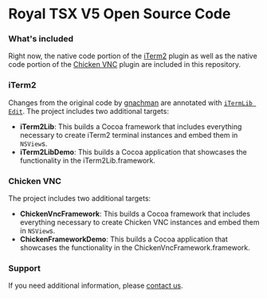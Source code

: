 # Royal TSX V5 Open Source Code

### What's included
Right now, the native code portion of the [iTerm2](https://github.com/gnachman/iTerm2) plugin as well as the native code portion of the [Chicken VNC](https://sourceforge.net/projects/cotvnc/) plugin are included in this repository.

### iTerm2
Changes from the original code by [gnachman](https://github.com/gnachman) are annotated with [`iTermLib Edit`](https://github.com/lemonmojo/RoyalTSX_V4_Public/search?q=iTermLib+Edit&unscoped_q=iTermLib+Edit). The project includes two additional targets:
* **iTerm2Lib**: This builds a Cocoa framework that includes everything necessary to create iTerm2 terminal instances and embed them in `NSView`s.
* **iTerm2LibDemo**: This builds a Cocoa application that showcases the functionality in the iTerm2Lib.framework.

### Chicken VNC
The project includes two additional targets:
* **ChickenVncFramework**: This builds a Cocoa framework that includes everything necessary to create Chicken VNC instances and embed them in `NSView`s.
* **ChickenFrameworkDemo**: This builds a Cocoa application that showcases the functionality in the ChickenVncFramework.framework.

### Support
If you need additional information, please [contact us](https://royalapps.com/go/support).